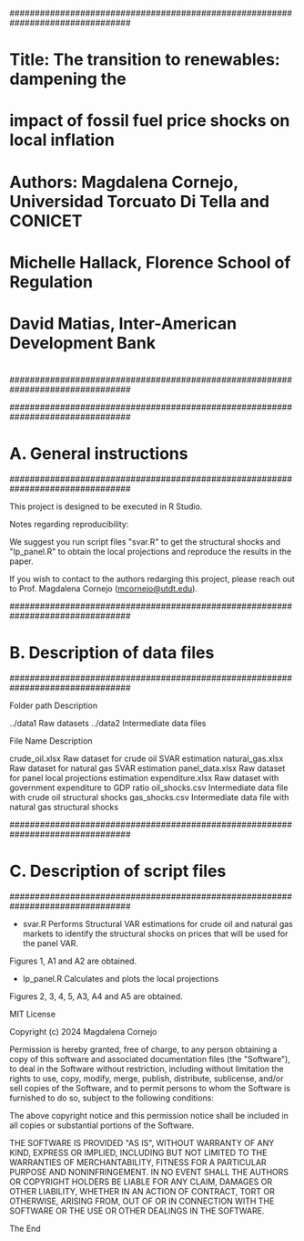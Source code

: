 ################################################################################
#		
# Title:	The transition to renewables: dampening the
#         impact of fossil fuel price shocks on local inflation
# 				
# Authors: 	Magdalena Cornejo, Universidad Torcuato Di Tella and CONICET 
# 		      Michelle Hallack, Florence School of Regulation
#           David Matias, Inter-American Development Bank
#		
################################################################################

################################################################################
# A. General instructions 
################################################################################

This project is designed to be executed in R Studio. 

Notes regarding reproducibility:

We suggest you run script files "svar.R" to get the structural shocks and 
"lp_panel.R" to obtain the local projections and reproduce the results in the paper. 

If you wish to contact to the authors redarging this project, please reach out to 
Prof. Magdalena Cornejo (mcornejo@utdt.edu).


################################################################################
# B. Description of data files
################################################################################

Folder path    Description

../data1      Raw datasets
../data2      Intermediate data files

File Name      Description

crude_oil.xlsx    Raw dataset for crude oil SVAR estimation
natural_gas.xlsx  Raw dataset for natural gas SVAR estimation
panel_data.xlsx    Raw dataset for panel local projections estimation
expenditure.xlsx  Raw dataset with government expenditure to GDP ratio
oil_shocks.csv    Intermediate data file with crude oil structural shocks
gas_shocks.csv    Intermediate data file with natural gas structural shocks


################################################################################
# C. Description of script files
################################################################################


- svar.R
Performs Structural VAR estimations for crude oil and natural gas markets
to identify the structural shocks on prices that will be used for the panel VAR.

Figures 1, A1 and A2 are obtained.

- lp_panel.R
Calculates and plots the local projections 

Figures 2, 3, 4, 5, A3, A4 and A5 are obtained.


MIT License

Copyright (c) 2024 Magdalena Cornejo

Permission is hereby granted, free of charge, to any person obtaining a copy
of this software and associated documentation files (the "Software"), to deal
in the Software without restriction, including without limitation the rights
to use, copy, modify, merge, publish, distribute, sublicense, and/or sell
copies of the Software, and to permit persons to whom the Software is
furnished to do so, subject to the following conditions:

The above copyright notice and this permission notice shall be included in all
copies or substantial portions of the Software.

THE SOFTWARE IS PROVIDED "AS IS", WITHOUT WARRANTY OF ANY KIND, EXPRESS OR
IMPLIED, INCLUDING BUT NOT LIMITED TO THE WARRANTIES OF MERCHANTABILITY,
FITNESS FOR A PARTICULAR PURPOSE AND NONINFRINGEMENT. IN NO EVENT SHALL THE
AUTHORS OR COPYRIGHT HOLDERS BE LIABLE FOR ANY CLAIM, DAMAGES OR OTHER
LIABILITY, WHETHER IN AN ACTION OF CONTRACT, TORT OR OTHERWISE, ARISING FROM,
OUT OF OR IN CONNECTION WITH THE SOFTWARE OR THE USE OR OTHER DEALINGS IN THE
SOFTWARE.


The End
